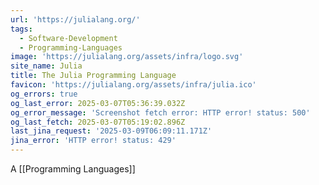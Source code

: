 ```yaml
---
url: 'https://julialang.org/'
tags:
  - Software-Development
  - Programming-Languages
image: 'https://julialang.org/assets/infra/logo.svg'
site_name: Julia
title: The Julia Programming Language
favicon: 'https://julialang.org/assets/infra/julia.ico'
og_errors: true
og_last_error: 2025-03-07T05:36:39.032Z
og_error_message: 'Screenshot fetch error: HTTP error! status: 500'
og_last_fetch: 2025-03-07T05:19:02.896Z
last_jina_request: '2025-03-09T06:09:11.171Z'
jina_error: 'HTTP error! status: 429'
---
```


A [[Programming Languages]]

